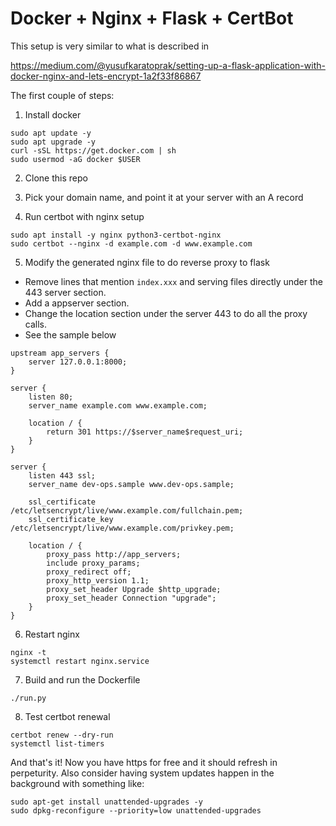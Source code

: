 # Docker + Nginx + Flask + CertBot

This setup is very similar to what is described in

https://medium.com/@yusufkaratoprak/setting-up-a-flask-application-with-docker-nginx-and-lets-encrypt-1a2f33f86867

The first couple of steps:

1. Install docker

```
sudo apt update -y
sudo apt upgrade -y
curl -sSL https://get.docker.com | sh
sudo usermod -aG docker $USER
```

2. Clone this repo

3. Pick your domain name, and point it at your server with an A record

4. Run certbot with nginx setup

```
sudo apt install -y nginx python3-certbot-nginx 
sudo certbot --nginx -d example.com -d www.example.com
```

5. Modify the generated nginx file to do reverse proxy to flask

 - Remove lines that mention `index.xxx` and serving files directly under the 443 server section.
 - Add a appserver section.
 - Change the location section under the server 443 to do all the proxy calls.
 - See the sample below
```
upstream app_servers {
    server 127.0.0.1:8000;
}

server {
    listen 80;
    server_name example.com www.example.com;
    
    location / {
        return 301 https://$server_name$request_uri;
    }
}

server {
    listen 443 ssl;
    server_name dev-ops.sample www.dev-ops.sample;

    ssl_certificate /etc/letsencrypt/live/www.example.com/fullchain.pem;
    ssl_certificate_key /etc/letsencrypt/live/www.example.com/privkey.pem;

    location / {
        proxy_pass http://app_servers;
        include proxy_params;
        proxy_redirect off;
        proxy_http_version 1.1;
        proxy_set_header Upgrade $http_upgrade;
        proxy_set_header Connection "upgrade";
    }
}
```

6. Restart nginx
```
nginx -t
systemctl restart nginx.service
```

7. Build and run the Dockerfile

```
./run.py
```

8. Test certbot renewal

```
certbot renew --dry-run
systemctl list-timers
```

And that's it!  Now you have https for free and it should refresh in perpeturity.  Also consider having system updates happen in the background with something like:

```
sudo apt-get install unattended-upgrades -y
sudo dpkg-reconfigure --priority=low unattended-upgrades
```
